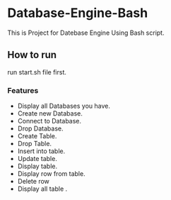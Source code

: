 # Database-Engine-Bash
This is Project for Datebase Engine Using Bash script.
## How to run 
run start.sh file first.

### Features
*  Display all Databases you have.
*  Create new Database.
*  Connect to Database.
*  Drop Database.
*  Create Table.
*  Drop Table.
*  Insert into table.
*  Update table.
*  Display table.
*  Display row from table. 
*  Delete row 
*  Display all table .
